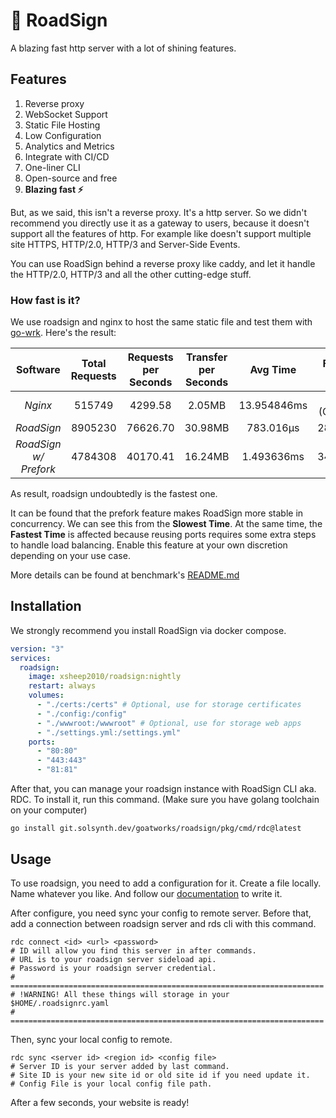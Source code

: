 # 🚦 RoadSign

A blazing fast http server with a lot of shining features.

## Features

1. Reverse proxy
2. WebSocket Support
3. Static File Hosting
4. Low Configuration
5. Analytics and Metrics
6. Integrate with CI/CD
7. One-liner CLI
8. Open-source and free
9. **Blazing fast ⚡**

But, as we said, this isn't a reverse proxy. It's a http server.
So we didn't recommend you directly use it as a gateway to users, because it doesn't support all the features of http.
For example like doesn't support multiple site HTTPS, HTTP/2.0, HTTP/3 and Server-Side Events.

You can use RoadSign behind a reverse proxy like caddy, and let it handle the HTTP/2.0, HTTP/3 and all the other
cutting-edge stuff.

### How fast is it?

We use roadsign and nginx to host the same static file
and test them with [go-wrk](https://github.com/tsliwowicz/go-wrk).
Here's the result:

|     **Software**      | Total Requests | Requests per Seconds | Transfer per Seconds |  Avg Time   | Fastest Time | Slowest Time | Errors Count |
|:---------------------:|:--------------:|:--------------------:|:--------------------:|:-----------:|:------------:|:------------:|:------------:|
|        _Nginx_        |     515749     |       4299.58        |        2.05MB        | 13.954846ms | 0s (Cached)  |  410.6972ms  |      0       |
|      _RoadSign_       |    8905230     |       76626.70       |       30.98MB        |  783.016µs  |   28.542µs   | 46.773083ms  |      0       |
| _RoadSign w/ Prefork_ |    4784308     |       40170.41       |       16.24MB        | 1.493636ms  |   34.291µs   |  8.727666ms  |      0       |

As result, roadsign undoubtedly is the fastest one.

It can be found that the prefork feature makes RoadSign more stable in concurrency. We can see this from the **Slowest
Time**. At the same time, the **Fastest Time** is affected because reusing ports requires some extra steps to handle
load balancing. Enable this feature at your own discretion depending on your use case.

More details can be found at benchmark's [README.md](./test/README.md)

## Installation

We strongly recommend you install RoadSign via docker compose.

```yaml
version: "3"
services:
  roadsign:
    image: xsheep2010/roadsign:nightly
    restart: always
    volumes:
      - "./certs:/certs" # Optional, use for storage certificates
      - "./config:/config"
      - "./wwwroot:/wwwroot" # Optional, use for storage web apps
      - "./settings.yml:/settings.yml"
    ports:
      - "80:80"
      - "443:443"
      - "81:81"
```

After that, you can manage your roadsign instance with RoadSign CLI aka. RDC.
To install it, run this command. (Make sure you have golang toolchain on your computer)

```shell
go install git.solsynth.dev/goatworks/roadsign/pkg/cmd/rdc@latest
```

## Usage

To use roadsign, you need to add a configuration for it. Create a file locally.
Name whatever you like. And follow our [documentation](https://wiki.smartsheep.studio/roadsign/configuration/index.html)
to
write it.

After configure, you need sync your config to remote server. Before that, add a connection between roadsign server and
rds cli with this command.

```shell
rdc connect <id> <url> <password>
# ID will allow you find this server in after commands.
# URL is to your roadsign server sideload api.
# Password is your roadsign server credential.
# ======================================================================
# !WARNING! All these things will storage in your $HOME/.roadsignrc.yaml
# ======================================================================
```

Then, sync your local config to remote.

```shell
rdc sync <server id> <region id> <config file>
# Server ID is your server added by last command.
# Site ID is your new site id or old site id if you need update it.
# Config File is your local config file path.
```

After a few seconds, your website is ready!